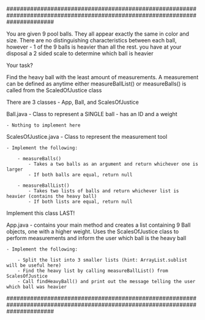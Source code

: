 ##############################################################################################################################

You are given 9 pool balls. They all appear exactly the same in color and size. There
are no distinguishing characteristics between each ball, however - 1 of the 9 balls 
is heavier than all the rest. you have at your disposal a 2 sided scale to determine 
which ball is heavier

Your task? 

Find the heavy ball with the least amount of measurements.
A measurement can be defined as anytime either measureBallList() or measureBalls() 
is called from the ScaledOfJustice class

There are 3 classes - App, Ball, and ScalesOfJustice

Ball.java - Class to represent a SINGLE ball - has an ID and a weight

    - Nothing to implement here

ScalesOfJustice.java - Class to represent the measurement tool

    - Implement the following:
    
        - measureBalls()
            - Takes a two balls as an argument and return whichever one is larger
            - If both balls are equal, return null

        - measureBallList()
            - Takes two lists of balls and return whichever list is heavier (contains the heavy ball)
            - If both lists are equal, return null

Implement this class LAST!

App.java - contains your main method and creates a list containing 9 Ball objects, one with a higher weight.
    Uses the ScalesOfJustice class to perform measurements and inform the user which ball is the heavy ball
    
    - Implement the following:
    
        - Split the list into 3 smaller lists (hint: ArrayList.sublist will be useful here)
        - Find the heavy list by calling measureBallList() from ScalesOfJustice
        - Call findHeavyBall() and print out the message telling the user which ball was heavier

##############################################################################################################################
